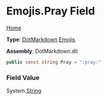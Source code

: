 # Emojis\.Pray Field

[Home](../../../README.md)

**Type**: [DotMarkdown](../../README.md)\.[Emojis](../README.md)

**Assembly**: DotMarkdown\.dll

```csharp
public const string Pray = ":pray:"
```

### Field Value

System\.[String](https://docs.microsoft.com/en-us/dotnet/api/system.string)